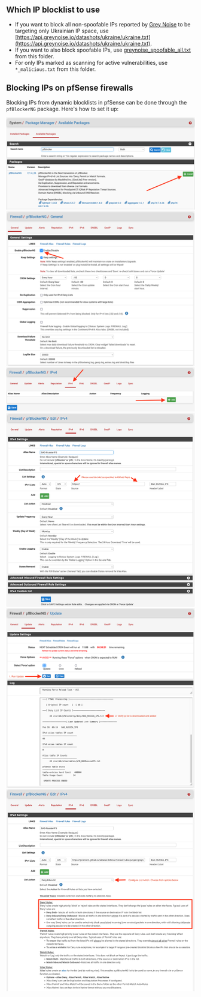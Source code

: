 ## Which IP blocklist to use

* If you want to block all non-spoofable IPs reported by [Grey Noise](https://www.greynoise.io/) to be targeting only Ukrainian IP space, use [https://api.greynoise.io/datashots/ukraine/ukraine.txt](https://api.greynoise.io/datashots/ukraine/ukraine.txt).
* If you want to also block spoofable IPs, use [greynoise_spoofable_all.txt](https://tjclement.github.io/ukraine-defense-firewall-rules/pfsense/greynoise_spoofable_all.txt) from this folder.
* For only IPs marked as scanning for active vulnerabilities, use `*_malicious.txt` from this folder.

## Blocking IPs on pfSense firewalls

Blocking IPs from dynamic blocklists in pfSense can be done through the `pfBlockerNG` package. Here's how to set it up:

![](images/01-PFSense-PFBlocker-Package.png)
![](images/02-PFSense-PFBlocker-Enable.png)
![](images/03-PFSense-PFBlocker-add-blocklist.png)
![](images/04-PFSense-PFBlocker-Add-Blocklist.png)
![](images/05-PFSense-PFBlocker-Manual-Update.png)
![](images/06-PFSense-PFBlocker-Enable-auto-blocking.png)